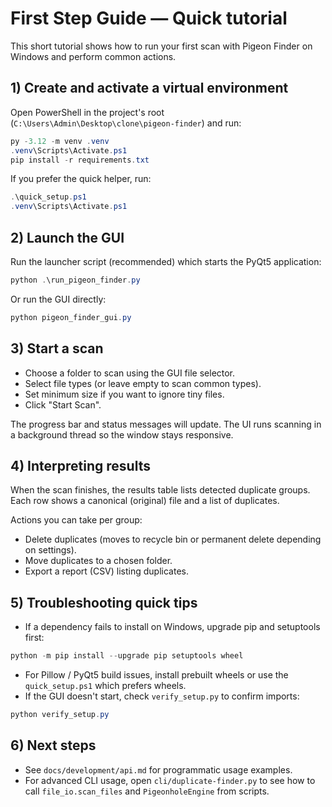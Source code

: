 # First Step Guide — Quick tutorial

This short tutorial shows how to run your first scan with Pigeon Finder on Windows and perform common actions.

## 1) Create and activate a virtual environment

Open PowerShell in the project's root (`C:\Users\Admin\Desktop\clone\pigeon-finder`) and run:

```powershell
py -3.12 -m venv .venv
.venv\Scripts\Activate.ps1
pip install -r requirements.txt
```

If you prefer the quick helper, run:

```powershell
.\quick_setup.ps1
.venv\Scripts\Activate.ps1
```

## 2) Launch the GUI

Run the launcher script (recommended) which starts the PyQt5 application:

```powershell
python .\run_pigeon_finder.py
```

Or run the GUI directly:

```powershell
python pigeon_finder_gui.py
```

## 3) Start a scan

- Choose a folder to scan using the GUI file selector.
- Select file types (or leave empty to scan common types).
- Set minimum size if you want to ignore tiny files.
- Click "Start Scan".

The progress bar and status messages will update. The UI runs scanning in a background thread so the window stays responsive.

## 4) Interpreting results

When the scan finishes, the results table lists detected duplicate groups. Each row shows a canonical (original) file and a list of duplicates.

Actions you can take per group:

- Delete duplicates (moves to recycle bin or permanent delete depending on settings).
- Move duplicates to a chosen folder.
- Export a report (CSV) listing duplicates.

## 5) Troubleshooting quick tips

- If a dependency fails to install on Windows, upgrade pip and setuptools first:

```powershell
python -m pip install --upgrade pip setuptools wheel
```

- For Pillow / PyQt5 build issues, install prebuilt wheels or use the `quick_setup.ps1` which prefers wheels.
- If the GUI doesn't start, check `verify_setup.py` to confirm imports:

```powershell
python verify_setup.py
```

## 6) Next steps

- See `docs/development/api.md` for programmatic usage examples.
- For advanced CLI usage, open `cli/duplicate-finder.py` to see how to call `file_io.scan_files` and `PigeonholeEngine` from scripts.







